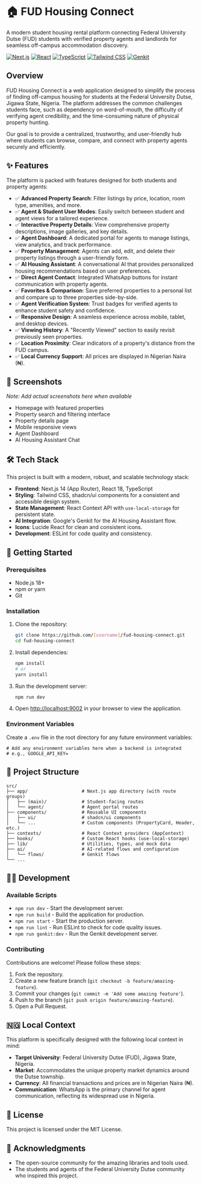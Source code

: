 # 🏠 FUD Housing Connect

A modern student housing rental platform connecting Federal University Dutse (FUD) students with verified property agents and landlords for seamless off-campus accommodation discovery.

[![Next.js](https://img.shields.io/badge/Next.js-14+-black?style=flat-square&logo=next.js)](https://nextjs.org/)
[![React](https://img.shields.io/badge/React-18+-blue?style=flat-square&logo=react)](https://reactjs.org/)
[![TypeScript](https://img.shields.io/badge/TypeScript-5+-blue?style=flat-square&logo=typescript)](https://www.typescriptlang.org/)
[![Tailwind CSS](https://img.shields.io/badge/Tailwind_CSS-3+-teal?style=flat-square&logo=tailwind-css)](https://tailwindcss.com/)
[![Genkit](https://img.shields.io/badge/Google_Genkit-AI-orange?style=flat-square&logo=google-cloud)](https://firebase.google.com/docs/genkit)

## Overview

FUD Housing Connect is a web application designed to simplify the process of finding off-campus housing for students at the Federal University Dutse, Jigawa State, Nigeria. The platform addresses the common challenges students face, such as dependency on word-of-mouth, the difficulty of verifying agent credibility, and the time-consuming nature of physical property hunting.

Our goal is to provide a centralized, trustworthy, and user-friendly hub where students can browse, compare, and connect with property agents securely and efficiently.

## ✨ Features

The platform is packed with features designed for both students and property agents:

- ✅ **Advanced Property Search**: Filter listings by price, location, room type, amenities, and more.
- ✅ **Agent & Student User Modes**: Easily switch between student and agent views for a tailored experience.
- ✅ **Interactive Property Details**: View comprehensive property descriptions, image galleries, and key details.
- ✅ **Agent Dashboard**: A dedicated portal for agents to manage listings, view analytics, and track performance.
- ✅ **Property Management**: Agents can add, edit, and delete their property listings through a user-friendly form.
- ✅ **AI Housing Assistant**: A conversational AI that provides personalized housing recommendations based on user preferences.
- ✅ **Direct Agent Contact**: Integrated WhatsApp buttons for instant communication with property agents.
- ✅ **Favorites & Comparison**: Save preferred properties to a personal list and compare up to three properties side-by-side.
- ✅ **Agent Verification System**: Trust badges for verified agents to enhance student safety and confidence.
- ✅ **Responsive Design**: A seamless experience across mobile, tablet, and desktop devices.
- ✅ **Viewing History**: A "Recently Viewed" section to easily revisit previously seen properties.
- ✅ **Location Proximity**: Clear indicators of a property's distance from the FUD campus.
- ✅ **Local Currency Support**: All prices are displayed in Nigerian Naira (₦).

## 📸 Screenshots

*Note: Add actual screenshots here when available*

- Homepage with featured properties
- Property search and filtering interface
- Property details page
- Mobile responsive views
- Agent Dashboard
- AI Housing Assistant Chat

## 🛠️ Tech Stack

This project is built with a modern, robust, and scalable technology stack:

- **Frontend**: Next.js 14 (App Router), React 18, TypeScript
- **Styling**: Tailwind CSS, shadcn/ui components for a consistent and accessible design system.
- **State Management**: React Context API with `use-local-storage` for persistent state.
- **AI Integration**: Google's Genkit for the AI Housing Assistant flow.
- **Icons**: Lucide React for clean and consistent icons.
- **Development**: ESLint for code quality and consistency.

## 🚀 Getting Started

### Prerequisites
- Node.js 18+
- npm or yarn
- Git

### Installation

1.  Clone the repository:
    ```bash
    git clone https://github.com/[username]/fud-housing-connect.git
    cd fud-housing-connect
    ```

2.  Install dependencies:
    ```bash
    npm install
    # or
    yarn install
    ```

3.  Run the development server:
    ```bash
    npm run dev
    ```

4.  Open [http://localhost:9002](http://localhost:9002) in your browser to view the application.

### Environment Variables
Create a `.env` file in the root directory for any future environment variables:
```
# Add any environment variables here when a backend is integrated
# e.g., GOOGLE_API_KEY=
```

## 📁 Project Structure

```
src/
├── app/                    # Next.js app directory (with route groups)
│   ├── (main)/             # Student-facing routes
│   └── agent/              # Agent portal routes
├── components/             # Reusable UI components
│   ├── ui/                 # shadcn/ui components
│   └── ...                 # Custom components (PropertyCard, Header, etc.)
├── contexts/               # React Context providers (AppContext)
├── hooks/                  # Custom React hooks (use-local-storage)
├── lib/                    # Utilities, types, and mock data
├── ai/                     # AI-related flows and configuration
│   └── flows/              # Genkit flows
└── ...
```

## 👨‍💻 Development

### Available Scripts
- `npm run dev` - Start the development server.
- `npm run build` - Build the application for production.
- `npm run start` - Start the production server.
- `npm run lint` - Run ESLint to check for code quality issues.
- `npm run genkit:dev` - Run the Genkit development server.

### Contributing
Contributions are welcome! Please follow these steps:
1. Fork the repository.
2. Create a new feature branch (`git checkout -b feature/amazing-feature`).
3. Commit your changes (`git commit -m 'Add some amazing feature'`).
4. Push to the branch (`git push origin feature/amazing-feature`).
5. Open a Pull Request.

## 🇳🇬 Local Context

This platform is specifically designed with the following local context in mind:
- **Target University**: Federal University Dutse (FUD), Jigawa State, Nigeria.
- **Market**: Accommodates the unique property market dynamics around the Dutse township.
- **Currency**: All financial transactions and prices are in Nigerian Naira (₦).
- **Communication**: WhatsApp is the primary channel for agent communication, reflecting its widespread use in Nigeria.

## 📄 License

This project is licensed under the MIT License.

## 🙏 Acknowledgments

- The open-source community for the amazing libraries and tools used.
- The students and agents of the Federal University Dutse community who inspired this project.
